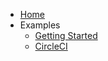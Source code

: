 * [Home](/)
* Examples
    * [Getting Started](examples/getting-started.md)
    * [CircleCI](examples/circleci.md)
